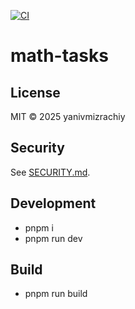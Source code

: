 [![CI](https://github.com/yanivmizrachiy/math-tasks/actions/workflows/ci.yml/badge.svg)](https://github.com/yanivmizrachiy/math-tasks/actions/workflows/ci.yml)

# math-tasks

## License
MIT © 2025 yanivmizrachiy

## Security
See [SECURITY.md](SECURITY.md).

## Development
- pnpm i
- pnpm run dev

## Build
- pnpm run build
